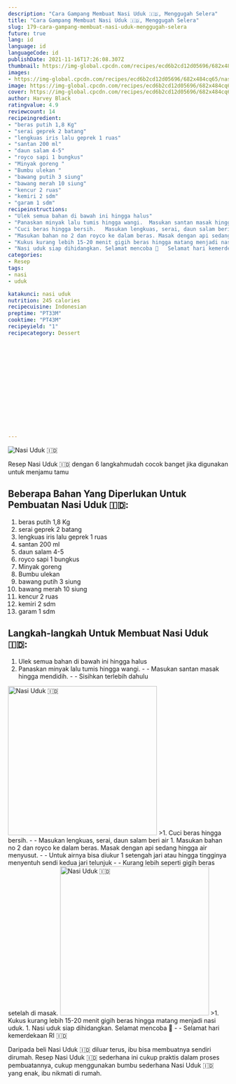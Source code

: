 ```yaml
---
description: "Cara Gampang Membuat Nasi Uduk 🇮🇩, Menggugah Selera"
title: "Cara Gampang Membuat Nasi Uduk 🇮🇩, Menggugah Selera"
slug: 179-cara-gampang-membuat-nasi-uduk-menggugah-selera
future: true
lang: id
language: id
languageCode: id
publishDate: 2021-11-16T17:26:08.307Z 
thumbnail: https://img-global.cpcdn.com/recipes/ecd6b2cd12d05696/682x484cq65/nasi-uduk-foto-resep-utama.webp
images:
- https://img-global.cpcdn.com/recipes/ecd6b2cd12d05696/682x484cq65/nasi-uduk-foto-resep-utama.webp
image: https://img-global.cpcdn.com/recipes/ecd6b2cd12d05696/682x484cq65/nasi-uduk-foto-resep-utama.webp
cover: https://img-global.cpcdn.com/recipes/ecd6b2cd12d05696/682x484cq65/nasi-uduk-foto-resep-utama.webp
author: Harvey Black
ratingvalue: 4.9
reviewcount: 14
recipeingredient:
- "beras putih 1,8 Kg"
- "serai geprek 2 batang"
- "lengkuas iris lalu geprek 1 ruas"
- "santan 200 ml"
- "daun salam 4-5"
- "royco sapi 1 bungkus"
- "Minyak goreng "
- "Bumbu ulekan "
- "bawang putih 3 siung"
- "bawang merah 10 siung"
- "kencur 2 ruas"
- "kemiri 2 sdm"
- "garam 1 sdm"
recipeinstructions:
- "Ulek semua bahan di bawah ini hingga halus"
- "Panaskan minyak lalu tumis hingga wangi.  Masukan santan masak hingga mendidih.   Sisihkan terlebih dahulu"
- "Cuci beras hingga bersih.   Masukan lengkuas, serai, daun salam beri air"
- "Masukan bahan no 2 dan royco ke dalam beras. Masak dengan api sedang hingga air menyusut.  Untuk airnya bisa diukur 1 setengah jari atau hingga tingginya menyentuh sendi kedua jari telunjuk  Kurang lebih seperti gigih beras setelah di masak."
- "Kukus kurang lebih 15-20 menit gigih beras hingga matang menjadi nasi uduk."
- "Nasi uduk siap dihidangkan. Selamat mencoba 🥰   Selamat hari kemerdekaan RI 🇮🇩"
categories:
- Resep
tags:
- nasi
- uduk

katakunci: nasi uduk 
nutrition: 245 calories
recipecuisine: Indonesian
preptime: "PT33M"
cooktime: "PT43M"
recipeyield: "1"
recipecategory: Dessert


     
    
    
    
    
    
    
    
    
    
    
      
    
---
```



![Nasi Uduk 🇮🇩](https://img-global.cpcdn.com/recipes/ecd6b2cd12d05696/682x484cq65/nasi-uduk-foto-resep-utama.webp)

Resep Nasi Uduk 🇮🇩    dengan 6 langkahmudah cocok banget jika digunakan untuk menjamu tamu

<!--inarticleads1-->

## Beberapa Bahan Yang Diperlukan Untuk Pembuatan Nasi Uduk 🇮🇩:

1. beras putih 1,8 Kg
1. serai geprek 2 batang
1. lengkuas iris lalu geprek 1 ruas
1. santan 200 ml
1. daun salam 4-5
1. royco sapi 1 bungkus
1. Minyak goreng 
1. Bumbu ulekan 
1. bawang putih 3 siung
1. bawang merah 10 siung
1. kencur 2 ruas
1. kemiri 2 sdm
1. garam 1 sdm



<!--inarticleads2-->

## Langkah-langkah Untuk Membuat Nasi Uduk 🇮🇩:

1. Ulek semua bahan di bawah ini hingga halus
1. Panaskan minyak lalu tumis hingga wangi. -  - Masukan santan masak hingga mendidih.  -  - Sisihkan terlebih dahulu
<img class="lazyload" data-src="//assets-global.cpcdn.com/assets/icons/button_play-2c75c40dde080a61004c1f40b05d8f140eaff45d7e9e6481dc71c63d2e7c4909.png" alt="Nasi Uduk 🇮🇩" width="340" height="340">
>1. Cuci beras hingga bersih.  -  - Masukan lengkuas, serai, daun salam beri air
1. Masukan bahan no 2 dan royco ke dalam beras. Masak dengan api sedang hingga air menyusut. -  - Untuk airnya bisa diukur 1 setengah jari atau hingga tingginya menyentuh sendi kedua jari telunjuk -  - Kurang lebih seperti gigih beras setelah di masak.
<img class="lazyload" data-src="//assets-global.cpcdn.com/assets/icons/button_play-2c75c40dde080a61004c1f40b05d8f140eaff45d7e9e6481dc71c63d2e7c4909.png" alt="Nasi Uduk 🇮🇩" width="340" height="340">
>1. Kukus kurang lebih 15-20 menit gigih beras hingga matang menjadi nasi uduk.
1. Nasi uduk siap dihidangkan. Selamat mencoba 🥰  -  - Selamat hari kemerdekaan RI 🇮🇩




Daripada   beli  Nasi Uduk 🇮🇩  diluar terus, ibu  bisa membuatnya sendiri dirumah. Resep  Nasi Uduk 🇮🇩  sederhana ini cukup praktis dalam proses pembuatannya, cukup menggunakan bumbu sederhana  Nasi Uduk 🇮🇩  yang enak, ibu nikmati di rumah.
